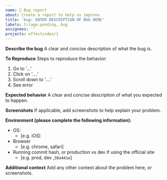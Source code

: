 ```yaml
---
name: 🐞 Bug report
about: Create a report to help us improve
title: 'bug: ENTER DESCRIPTION OF BUG HERE'
labels: triage:pending, bug
assignees: ''
projects: effectindex/1
---
```


**Describe the bug**
A clear and concise description of what the bug is.

**To Reproduce**
Steps to reproduce the behavior:

1. Go to '...'
2. Click on '....'
3. Scroll down to '....'
4. See error

**Expected behavior**
A clear and concise description of what you expected to happen.

**Screenshots**
If applicable, add screenshots to help explain your problem.

**Environment (please complete the following information):**

- OS:
    - [e.g. iOS]
- Browser
    - [e.g. chrome, safari]
- Running commit hash, or production vs dev if using the official site
    - [e.g. prod, dev ,`38a441e`]

**Additional context**
Add any other context about the problem here, or screenshots.
